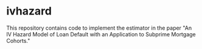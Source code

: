 # ivhazard
This repository contains code to implement the estimator in the paper "An IV Hazard Model of Loan Default with an Application to Subprime Mortgage Cohorts."
